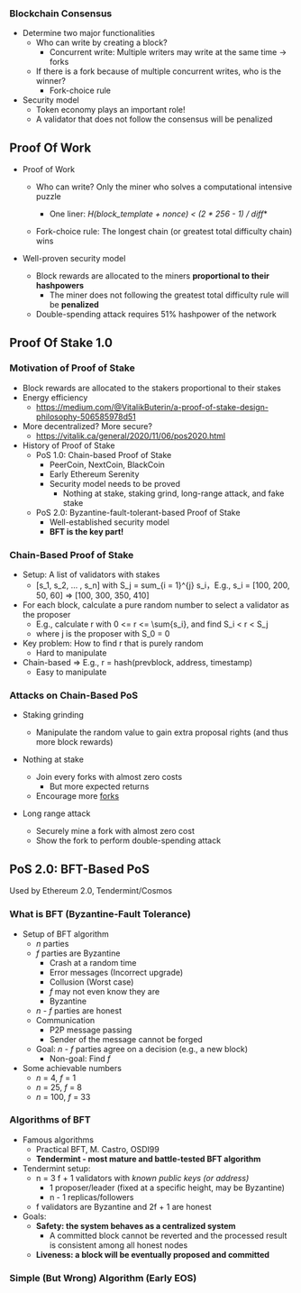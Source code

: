 ### Blockchain Consensus

- Determine two major functionalities
  - Who can write by creating a block?
    - Concurrent write: Multiple writers may write at the same time -> forks
  - If there is a fork because of multiple concurrent writes, who is the winner?
    - Fork-choice rule
- Security model
  - Token economy plays an important role!
  - A validator that does not follow the consensus will be penalized



## Proof Of Work

- Proof of Work

  - Who can write? Only the miner who solves a computational intensive puzzle
    - One liner: **H(block_template + nonce) < (2 \** 256 - 1) / diff**

  - Fork-choice rule: The longest chain (or greatest total difficulty chain) wins

- Well-proven security model

  - Block rewards are allocated to the miners **proportional to their hashpowers**
    - The miner does not following the greatest total difficulty rule will be **penalized**
  - Double-spending attack requires 51% hashpower of the network



## Proof Of Stake 1.0

### Motivation of Proof of Stake

- Block rewards are allocated to the stakers proportional to their stakes
- Energy efficiency
  - https://medium.com/@VitalikButerin/a-proof-of-stake-design-philosophy-506585978d51
- More decentralized? More secure?
  - https://vitalik.ca/general/2020/11/06/pos2020.html
- History of Proof of Stake
  - PoS 1.0: Chain-based Proof of Stake
    - PeerCoin, NextCoin, BlackCoin
    - Early Ethereum Serenity
    - Security model needs to be proved
      - Nothing at stake, staking grind, long-range attack, and fake stake
  - PoS 2.0: Byzantine-fault-tolerant-based Proof of Stake
    - Well-established security model
    - **BFT is the key part!**

### Chain-Based Proof of Stake

- Setup: A list of validators with stakes
  - [s_1, s_2, … , s_n] with S_j = sum_{i = 1}^{j} s_i，E.g., s_i = [100, 200, 50, 60] => [100, 300, 350, 410]
- For each block, calculate a pure random number to select a validator as the proposer
  - E.g., calculate r with 0 <= r <= \sum{s_i}, and find S_i < r < S_j
  - where j is the proposer with S_0 = 0
- Key problem: How to find r that is purely random
  - Hard to manipulate
- Chain-based => E.g., r = hash(prevblock, address, timestamp)
  - Easy to manipulate

### Attacks on Chain-Based PoS

- Staking grinding

  - Manipulate the random value to gain extra proposal rights (and thus more block rewards)

- Nothing at stake

  - Join every forks with almost zero costs
    - But more expected returns
  - Encourage more [forks](https://vitalik.ca/general/2017/12/31/pos_faq.html)

- Long range attack

  - Securely mine a fork with almost zero cost
  - Show the fork to perform double-spending attack

  

## PoS 2.0: BFT-Based PoS

Used by Ethereum 2.0, Tendermint/Cosmos

### What is BFT (Byzantine-Fault Tolerance)

- Setup of BFT algorithm
  - *n* parties
  - *f* parties are Byzantine
    - Crash at a random time
    - Error messages (Incorrect upgrade)
    - Collusion (Worst case)
    - *f* may not even know they are 
    - Byzantine
  - *n - f* parties are honest
  - Communication
    - P2P message passing
    - Sender of the message cannot be forged
  - Goal: *n - f* parties agree on a decision (e.g., a new block)
    - Non-goal: Find *f*
- Some achievable numbers
  - *n* = 4, *f* = 1
  - *n* = 25, *f* = 8
  - *n* = 100, *f* = 33

### Algorithms of BFT

- Famous algorithms
  - Practical BFT, M. Castro, OSDI99
  - **Tendermint - most mature and battle-tested BFT algorithm**
- Tendermint setup:
  - n = 3 f + 1 validators with *known public keys (or address)*
    - 1 proposer/leader (fixed at a specific height, may be Byzantine)
    - n - 1 replicas/followers
  - f validators are Byzantine and 2f + 1 are honest
- Goals:
  - **Safety: the system behaves as a centralized system**
    - A committed block cannot be reverted and the processed result is consistent among all honest nodes
  - **Liveness: a block will be eventually proposed and committed**

### Simple (But Wrong) Algorithm (Early EOS)

